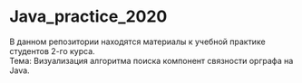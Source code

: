 # Java_practice_2020
В данном репозитории находятся материалы к учебной практике студентов 2-го курса.                                                                                                       
Тема: Визуализация алгоритма поиска компонент связности орграфа на Java.
